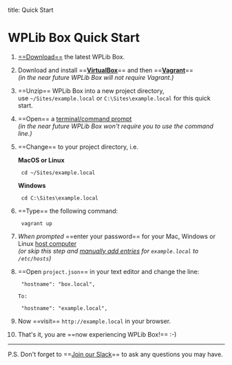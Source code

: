 title: Quick Start
# WPLib Box Quick Start

1. [==Download==](/download/) the latest WPLib Box.

2. Download and install ==[**VirtualBox**](https://www.virtualbox.org/wiki/Downloads)== and 
   then ==[**Vagrant**](https://www.vagrantup.com/downloads.html)==<br> 
   _(in the near future WPLib Box will not require Vagrant.)_

3. ==Unzip== WPLib Box into a new project directory,<br>use `~/Sites/example.local` or 
`C:\Sites\example.local` for this quick start.

4. ==Open== a [terminal/command prompt](/how-to/tutorials/terminal.md)<br>
   _(in the near future WPLib Box won't require you to use the command line.)_
   
5. ==Change== to your project directory, i.e. 
    
    **MacOS or Linux**     
    
        cd ~/Sites/example.local
    
    **Windows**     
    
        cd C:\Sites\example.local
    
6. ==Type== the following command:
    
        vagrant up
    
7. _When prompted_ ==enter your password== for your Mac, Windows or Linux [host computer](/glossary#host-machine)<br>
_(or skip this step and [manually add entries](/how-to/tutorials/host-entries.md) for `example.local` to `/etc/hosts`)_

8. ==Open `project.json`== in your text editor and change the line:

        "hostname": "box.local",
   
       To:

        "hostname": "example.local",
    
9. Now ==visit== `http://example.local` in your browser. 
         
10. That's it, you are ==now experiencing WPLib Box!== :-)

----

P.S. Don't forget to ==[Join our Slack](https://launchpad.com/wplib)== to ask any questions you may have.
     
